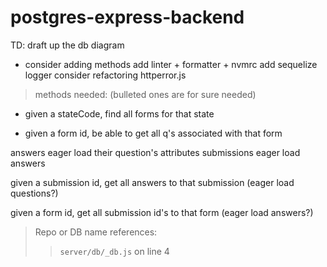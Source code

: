 # postgres-express-backend
TD: 
draft up the db diagram
  - consider adding methods
add linter + formatter + nvmrc
add sequelize logger
consider refactoring httperror.js



>methods needed: (bulleted ones are for sure needed)
- given a stateCode, find all forms for that state 

- given a form id, be able to get all q's associated with that form

answers eager load their question's attributes
submissions eager load answers

given a submission id, get all answers to that submission (eager load questions?)

given a form id, get all submission id's to that form (eager load answers?)







>Repo or DB name references: 
>> `server/db/_db.js` on line 4
